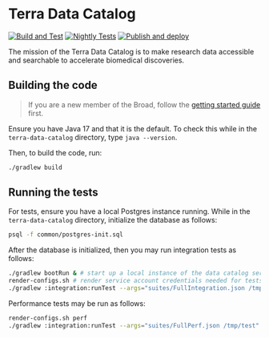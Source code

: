 # Terra Data Catalog

[![Build and Test](https://github.com/DataBiosphere/terra-data-catalog/actions/workflows/build-and-test.yml/badge.svg?branch=main)](https://github.com/DataBiosphere/terra-data-catalog/actions/workflows/build-and-test.yml)
[![Nightly Tests](https://github.com/DataBiosphere/terra-data-catalog/actions/workflows/nightly-tests.yml/badge.svg)](https://github.com/DataBiosphere/terra-data-catalog/actions/workflows/nightly-tests.yml)
[![Publish and deploy](https://github.com/DataBiosphere/terra-data-catalog/actions/workflows/publish.yml/badge.svg)](https://github.com/DataBiosphere/terra-data-catalog/actions/workflows/publish.yml)

The mission of the Terra Data Catalog is to make research data accessible and
searchable to accelerate biomedical discoveries.

## Building the code

> If you are a new member of the Broad, follow the [getting started guide](docs/getting-started.md)
first.

Ensure you have Java 17 and that it is the default. To check this while in the
`terra-data-catalog` directory, type `java --version`.

Then, to build the code, run:

```sh
./gradlew build
```

## Running the tests

For tests, ensure you have a local Postgres instance running. While in the
`terra-data-catalog` directory, initialize the database as follows:

```sh
psql -f common/postgres-init.sql
```

After the database is initialized, then you may run integration tests as follows:

```sh
./gradlew bootRun & # start up a local instance of the data catalog service
render-configs.sh # render service account credentials needed for tests
./gradlew :integration:runTest --args="suites/FullIntegration.json /tmp/test"
```

Performance tests may be run as follows:

```sh
render-configs.sh perf
./gradlew :integration:runTest --args="suites/FullPerf.json /tmp/test"
```
